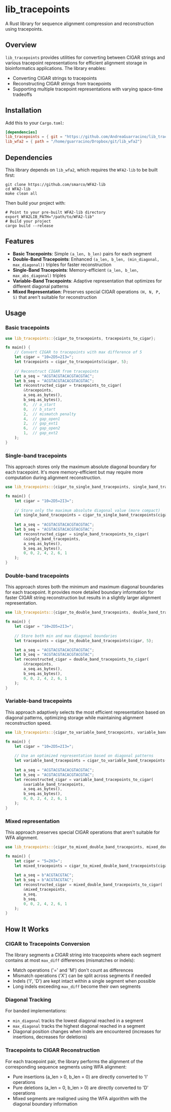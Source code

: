 # lib_tracepoints

A Rust library for sequence alignment compression and reconstruction using tracepoints.

## Overview

`lib_tracepoints` provides utilities for converting between CIGAR strings and various tracepoint representations for efficient alignment storage in bioinformatics applications. The library enables:

- Converting CIGAR strings to tracepoints
- Reconstructing CIGAR strings from tracepoints
- Supporting multiple tracepoint representations with varying space-time tradeoffs

## Installation

Add this to your `Cargo.toml`:

```toml
[dependencies]
lib_tracepoints = { git = "https://github.com/AndreaGuarracino/lib_tracepoints" }
lib_wfa2 = { path = "/home/guarracino/Dropbox/git/lib_wfa2"}
```

## Dependencies

This library depends on `lib_wfa2`, which requires the `WFA2-lib` to be built first:

```shell
git clone https://github.com/smarco/WFA2-lib
cd WFA2-lib
make clean all
```

Then build your project with:

```shell
# Point to your pre-built WFA2-lib directory
export WFA2LIB_PATH="/path/to/WFA2-lib"
# Build your project
cargo build --release
```

## Features

- **Basic Tracepoints**: Simple `(a_len, b_len)` pairs for each segment
- **Double-Band Tracepoints**: Enhanced `(a_len, b_len, (min_diagonal, max_diagonal))` triples for faster reconstruction
- **Single-Band Tracepoints**: Memory-efficient `(a_len, b_len, max_abs_diagonal)` triples
- **Variable-Band Tracepoints**: Adaptive representation that optimizes for different diagonal patterns
- **Mixed Representation**: Preserves special CIGAR operations `(H, N, P, S)` that aren't suitable for reconstruction

## Usage

### Basic tracepoints

```rust
use lib_tracepoints::{cigar_to_tracepoints, tracepoints_to_cigar};

fn main() {
    // Convert CIGAR to tracepoints with max difference of 5
    let cigar = "10=2D5=2I3=";
    let tracepoints = cigar_to_tracepoints(&cigar, 5);
    
    // Reconstruct CIGAR from tracepoints
    let a_seq = "ACGTACGTACACGTACGTAC";
    let b_seq = "ACGTACGTACACGTACGTAC";
    let reconstructed_cigar = tracepoints_to_cigar(
        &tracepoints,
        a_seq.as_bytes(),
        b_seq.as_bytes(),
        0,  // a_start
        0,  // b_start
        2,  // mismatch penalty
        4,  // gap_open1
        2,  // gap_ext1
        6,  // gap_open2
        1,  // gap_ext2
    );
}
```

### Single-band tracepoints

This approach stores only the maximum absolute diagonal boundary for each tracepoint. It's more memory-efficient but may require more computation during alignment reconstruction.

```rust
use lib_tracepoints::{cigar_to_single_band_tracepoints, single_band_tracepoints_to_cigar};

fn main() {
    let cigar = "10=2D5=2I3=";
    
    // Store only the maximum absolute diagonal value (more compact)
    let single_band_tracepoints = cigar_to_single_band_tracepoints(cigar, 5);
    
    let a_seq = "ACGTACGTACACGTACGTAC";
    let b_seq = "ACGTACGTACACGTACGTAC";
    let reconstructed_cigar = single_band_tracepoints_to_cigar(
        &single_band_tracepoints,
        a_seq.as_bytes(),
        b_seq.as_bytes(),
        0, 0, 2, 4, 2, 6, 1
    );
}
```

### Double-band tracepoints

This approach stores both the minimum and maximum diagonal boundaries for each tracepoint. It provides more detailed boundary information for faster CIGAR string reconstruction but results in a slightly larger alignment representation.

```rust
use lib_tracepoints::{cigar_to_double_band_tracepoints, double_band_tracepoints_to_cigar};

fn main() {
    let cigar = "10=2D5=2I3=";
    
    // Store both min and max diagonal boundaries
    let tracepoints = cigar_to_double_band_tracepoints(cigar, 5);

    let a_seq = "ACGTACGTACACGTACGTAC";
    let b_seq = "ACGTACGTACACGTACGTAC";
    let reconstructed_cigar = double_band_tracepoints_to_cigar(
        &tracepoints,
        a_seq.as_bytes(),
        b_seq.as_bytes(),
        0, 0, 2, 4, 2, 6, 1
    );
}
```

### Variable-band tracepoints

This approach adaptively selects the most efficient representation based on diagonal patterns, optimizing storage while maintaining alignment reconstruction speed.

```rust
use lib_tracepoints::{cigar_to_variable_band_tracepoints, variable_band_tracepoints_to_cigar};

fn main() {
    let cigar = "10=2D5=2I3=";
    
    // Use an optimized representation based on diagonal patterns
    let variable_band_tracepoints = cigar_to_variable_band_tracepoints(cigar, 5);
    
    let a_seq = "ACGTACGTACACGTACGTAC";
    let b_seq = "ACGTACGTACACGTACGTAC";
    let reconstructed_cigar = variable_band_tracepoints_to_cigar(
        &variable_band_tracepoints,
        a_seq.as_bytes(),
        b_seq.as_bytes(),
        0, 0, 2, 4, 2, 6, 1
    );
}
```

### Mixed representation

This approach preserves special CIGAR operations that aren't suitable for WFA alignment.

```rust
use lib_tracepoints::{cigar_to_mixed_double_band_tracepoints, mixed_double_band_tracepoints_to_cigar, MixedRepresentation};

fn main() {
    let cigar = "5=2H3=";
    let mixed_tracepoints = cigar_to_mixed_double_band_tracepoints(cigar, 2);
    
    let a_seq = b"ACGTACGTAC";
    let b_seq = b"ACGTACGTAC";
    let reconstructed_cigar = mixed_double_band_tracepoints_to_cigar(
        &mixed_tracepoints,
        a_seq,
        b_seq,
        0, 0, 2, 4, 2, 6, 1
    );
}
```

## How It Works

### CIGAR to Tracepoints Conversion

The library segments a CIGAR string into tracepoints where each segment contains at most `max_diff` differences (mismatches or indels):

- Match operations ('=' and 'M') don't count as differences
- Mismatch operations ('X') can be split across segments if needed
- Indels ('I', 'D') are kept intact within a single segment when possible
- Long indels exceeding `max_diff` become their own segments

### Diagonal Tracking

For banded implementations:
- `min_diagonal` tracks the lowest diagonal reached in a segment
- `max_diagonal` tracks the highest diagonal reached in a segment
- Diagonal position changes when indels are encountered (increases for insertions, decreases for deletions)

### Tracepoints to CIGAR Reconstruction

For each tracepoint pair, the library performs the alignment of the corresponding sequence segments using WFA alignment:
- Pure insertions (a_len > 0, b_len = 0) are directly converted to 'I' operations
- Pure deletions (a_len = 0, b_len > 0) are directly converted to 'D' operations
- Mixed segments are realigned using the WFA algorithm with the diagonal boundary information
